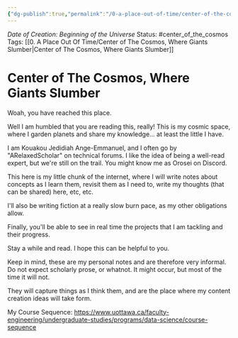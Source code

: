 ```yaml
---
{"dg-publish":true,"permalink":"/0-a-place-out-of-time/center-of-the-cosmos-where-giants-slumber/","tags":["gardenEntry"],"created":"2024-08-31T23:47:13.017-04:00","updated":"2024-12-04T22:41:02.628-05:00"}
---
```


*Date of Creation: Beginning of the Universe*
Status: #center_of_the_cosmos
Tags: [[0. A Place Out Of Time/Center of The Cosmos, Where Giants Slumber\|Center of The Cosmos, Where Giants Slumber]]
# Center of The Cosmos, Where Giants Slumber
Woah, you have reached this place.

Well I am humbled that you are reading this, really!
This is my cosmic space, where I garden planets and share my knowledge... at least the little I have.

I am Kouakou Jedidiah Ange-Emmanuel, and I often go by "ARelaxedScholar" on technical forums. I like the idea of being a well-read expert, but we're still on the trail. You might know me as Orosei on Discord.

This here is my little chunk of the internet, where I will write notes about concepts as I learn them, revisit them as I need to, write my thoughts (that can be shared) here, etc, etc. 

I'll also be writing fiction at a really slow burn pace, as my other obligations allow.

Finally, you'll be able to see in real time the projects that I am tackling and their progress. 

Stay a while and read. I hope this can be helpful to you.

Keep in mind, these are my personal notes and are therefore very informal. Do not expect scholarly prose, or whatnot. It might occur, but most of the time it will not.

They will capture things as I think them, and are the place where my content creation ideas will take form.

My Course Sequence:
https://www.uottawa.ca/faculty-engineering/undergraduate-studies/programs/data-science/course-sequence